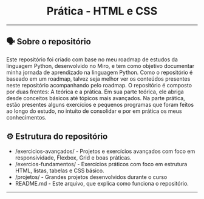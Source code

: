 <h1 align="center">Prática - HTML e CSS </h1>


---
## 🗣️ Sobre o repositório

Este repositório foi criado com base no meu roadmap de estudos da linguagem Python, desenvolvido no Miro, e tem como objetivo documentar minha jornada de aprendizado na linguagem Python. Como o repositório é baseado em um roadmap, talvez seja melhor ver os conteúdos presentes neste repositório acompanhando pelo roadmap. O repositório é composto por duas frentes: A teórica e a prática. Em sua parte teórica, ele abriga desde conceitos básicos até tópicos mais avançados. Na parte prática, estão presentes alguns exercícios e pequenos programas que foram feitos ao longo do estudo, no intuito de consolidar e por em prática os meus conhecimentos.

## ⚙ Estrutura do repositório

- /exercicios-avançados/ - Projetos e exercícios avançados com foco em responsividade, Flexbox, Grid e boas práticas.
- /exercios-fundamentos/ - Exercícios práticos com foco em estrutura HTML, listas, tabelas e CSS básico.
- /projetos/ - Grandes projetos desenvolvidos durante o curso
- README.md - Este arquivo, que explica como funciona o repositório.
---
